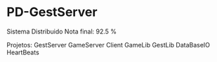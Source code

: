 # PD-GestServer
Sistema Distribuido 
Nota final: 92.5 %

Projetos:
  GestServer
  GameServer
  Client
  GameLib
  GestLib
  DataBaseIO
  HeartBeats
